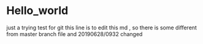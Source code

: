 # Hello_world
just a trying test for git
this line is to edit this md , so there is some different from master branch file
and 20190628/0932 changed
